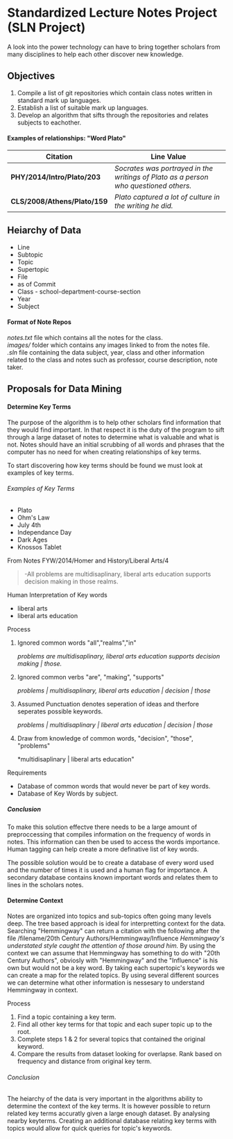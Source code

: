 Standardized Lecture Notes Project (SLN Project)
==================================

A look into the power technology can have to bring together scholars from many disciplines to help each other discover new knowledge.

## Objectives
1. Compile a list of git repositories which contain class notes written in standard mark up languages.
2. Establish a list of suitable mark up languages.
3. Develop an algorithm that sifts through the repositories and relates subjects to eachother.

#### Examples of relationships: "Word Plato"
Citation | Line Value
---------|-----------
**PHY/2014/Intro/Plato/203** | *Socrates was portrayed in the writings of Plato as a person who questioned others.*
**CLS/2008/Athens/Plato/159** | *Plato captured a lot of culture in the writing he did.*

## Heiarchy of Data
- Line
- Subtopic
- Topic
- Supertopic
- File
- as of Commit
- Class - school-department-course-section
- Year
- Subject

#### Format of Note Repos
*notes.txt* file which contains all the notes for the class. <br/>
*images/* folder which contains any images linked to from the notes file. <br/>
*.sln* file containing the data subject, year, class and other information related to the class and notes such as professor, course description, note taker.

## Proposals for Data Mining

#### Determine Key Terms
The purpose of the algorithm is to help other scholars find information that they would find important. In that respect it is the duty of the program to sift through a large dataset of notes to determine what is valuable and what is not. Notes should have an initial scrubbing of all words and phrases that the computer has no need for when creating relationships of key terms.

To start discovering how key terms should be found we must look at examples of key terms.

###### Examples of Key Terms
- Plato
- Ohm's Law
- July 4th
- Independance Day
- Dark Ages
- Knossos Tablet

From Notes FYW/2014/Homer and History/Liberal Arts/4
> -All problems are multidisaplinary, liberal arts education supports decision making in those realms.

Human Interpretation of Key words

- liberal arts
- liberal arts education

Process

1. Ignored common words "all","realms","in"

    *problems are multidisaplinary, liberal arts education supports decision making | those.*

2. Ignored common verbs "are", "making", "supports"

    *problems | multidisaplinary, liberal arts education | decision | those*

3. Assumed Punctuation denotes seperation of ideas and therfore seperates possible keywords.

    *problems | multidisaplinary | liberal arts education | decision | those*

4. Draw from knowledge of common words, "decision", "those", "problems" 

    *multidisaplinary | liberal arts education"

Requirements

- Database of common words that would never be part of key words.
- Database of Key Words by subject.

##### Conclusion
To make this solution effectve there needs to be a large amount of preproccessing that compiles information on the frequency of words in notes. This information can then be used to access the words importance. Human tagging can help create a more definative list of key words.

The possible solution would be to create a database of every word used and the number of times it is used and a human flag for importance. A secondary database contains known important words and relates them to lines in the scholars notes.

#### Determine Context
Notes are organized into topics and sub-topics often going many levels deep. The tree based approach is ideal for interpretting context for the data. Searching "Hemmingway" can return a citation with the following after the file /filename/20th Century Authors/Hemmingway/Influence *Hemmingway's understated style caught the attention of those around him.* By using the context we can assume that Hemmingway has something to do with "20th Century Authors", obviosly with "Hemmingway" and the "Influence" is his own but would not be a key word. By taking each supertopic's keywords we can create a map for the related topics. By using several different sources we can determine what other information is nessesary to understand Hemmingway in context.

Process

1. Find a topic containing a key term.
2. Find all other key terms for that topic and each super topic up to the root.
3. Complete steps 1 & 2 for several topics that contained the original keyword.
4. Compare the results from dataset looking for overlapse. Rank based on frequency and distance from original key term.

###### Conclusion
The heiarchy of the data is very important in the algorithms ability to determine the context of the key terms. It is however possible to return related key terms accuratly given a large enough dataset. By analysing nearby keyterms. Creating an additional database relating key terms with topics would allow for quick queries for topic's keywords.


